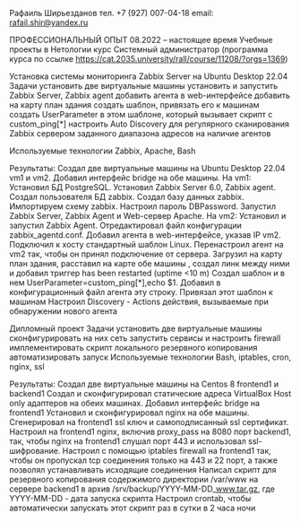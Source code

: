 Рафаиль Ширьезданов
тел. +7 (927) 007-04-18
email: rafail.shir@yandex.ru


ПРОФЕССИОНАЛЬНЫЙ ОПЫТ
08.2022 – настоящее время Учебные проекты в Нетологии
курс Системный администратор (программа курса по ссылке https://cat.2035.university/rall/course/11208/?orgs=1369)

Установка системы мониторинга Zabbix Server на Ubuntu Desktop 22.04
Задачи
установить две виртуальные машины
установить и запустить Zabbix Server, Zabbix agent
добавить агента в web-интерфейсе
добавить на карту план здания
создать шаблон, привязать его к машинам
создать UserParameter в этом шаблоне, который вызывает скрипт c custom_ping[*]
настроить Auto Discovery для регулярного сканирования Zabbix сервером заданного диапазона адресов на наличие агентов

Используемые технологии
Zabbix, Apache, Bash

Результаты: 
Создал две виртуальные машины на Ubuntu Desktop 22.04 vm1 и vm2. Добавил интерфейс bridge на обе машины.
На vm1: Установил БД PostgreSQL. Установил Zabbix Server 6.0, Zabbix agent. Создал пользователя БД zabbix. Создал базу данных zabbix. Импортируем схему zabbix. Настроил пароль DBPassword. Запустил Zabbix Server, Zabbix Agent и Web-сервер Apache. На vm2: Установил и запустил Zabbix Agent. Отредактировал файл конфигурации zabbix_agentd.conf.
Добавил агента в web-интерфейсе, указав IP vm2. Подключил к хосту стандартный шаблон Linux. Перенастроил агент на vm2 так, чтобы он принял подключение от сервера. 
Загрузил на карту план здания, расставил на карте обе машины , создал линк между ними и добавил триггер has been restarted (uptime <10 m)
Создал шаблон и в нем UserParameter=custom_ping[*],echo $1. Добавил в конфигурационный файл агента эту строку. Привязал этот шаблон к машинам
Настроил Discovery - Actions действия, вызываемые при обнаружении нового агента

Дипломный проект
Задачи
установить две виртуальные машины 
сконфигурировать на них сеть
запустить сервисы и настроить firewall
имплементировать скрипт локального резервного копирования
автоматизировать запуск
Используемые технологии
Bash, iptables, сron, nginx, ssl

Результаты: 
Создал две виртуальные машины на Centos 8 frontend1 и backend1
Создал и сконфигурировал статические адреса VirtualBox Host only адаптеров на обеих машинах. Добавил интерфейс bridge на  frontend1
Установил и сконфигурировал nginx на обе машины. Сгенерировал на frontend1 ssl ключ и самоподписанный ssl сертификат. Настроил на frontend1 nginx, включив proxy_pass на 8080 порт backend1, так, чтобы nginx на frontend1 слушал порт 443 и использовал ssl-шифрование. Настроил с помощью iptables firewall на frontend1 так, чтобы он пропускал tcp соединения только на 443 и 22 порт, а также позволял устанавливать исходящие соединения
Написал скрипт для резервного копирования содержимого директории /var/www на сервере backend1 в архив /srv/backup/YYYY-MM-DD_www.tar.gz, где YYYY-MM-DD - дата запуска скрипта
Наcтроил crontab, чтобы автоматически запускать этот скрипт раз в сутки в 2 часа ночи

